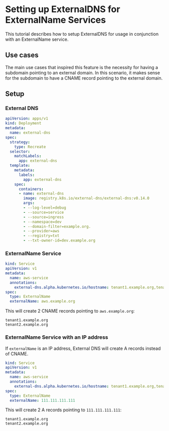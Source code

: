 # Setting up ExternalDNS for ExternalName Services

This tutorial describes how to setup ExternalDNS for usage in conjunction with an ExternalName service.

## Use cases

The main use cases that inspired this feature is the necessity for having a subdomain pointing to an external domain. In this scenario, it makes sense for the subdomain to have a CNAME record pointing to the external domain.

## Setup

### External DNS
```yaml
apiVersion: apps/v1
kind: Deployment
metadata:
  name: external-dns
spec:
  strategy:
    type: Recreate
  selector:
    matchLabels:
      app: external-dns
  template:
    metadata:
      labels:
        app: external-dns
    spec:
      containers:
      - name: external-dns
        image: registry.k8s.io/external-dns/external-dns:v0.14.0
        args:
        - --log-level=debug
        - --source=service
        - --source=ingress
        - --namespace=dev
        - --domain-filter=example.org.
        - --provider=aws
        - --registry=txt
        - --txt-owner-id=dev.example.org
```

### ExternalName Service

```yaml
kind: Service
apiVersion: v1
metadata:
  name: aws-service
  annotations:
    external-dns.alpha.kubernetes.io/hostname: tenant1.example.org,tenant2.example.org
spec:
  type: ExternalName
  externalName: aws.example.org
```

This will create 2 CNAME records pointing to `aws.example.org`:
```
tenant1.example.org
tenant2.example.org
```

### ExternalName Service with an IP address

If `externalName` is an IP address, External DNS will create A records instead of CNAME.

```yaml
kind: Service
apiVersion: v1
metadata:
  name: aws-service
  annotations:
    external-dns.alpha.kubernetes.io/hostname: tenant1.example.org,tenant2.example.org
spec:
  type: ExternalName
  externalName: 111.111.111.111
```

This will create 2 A records pointing to `111.111.111.111`:
```
tenant1.example.org
tenant2.example.org
```
